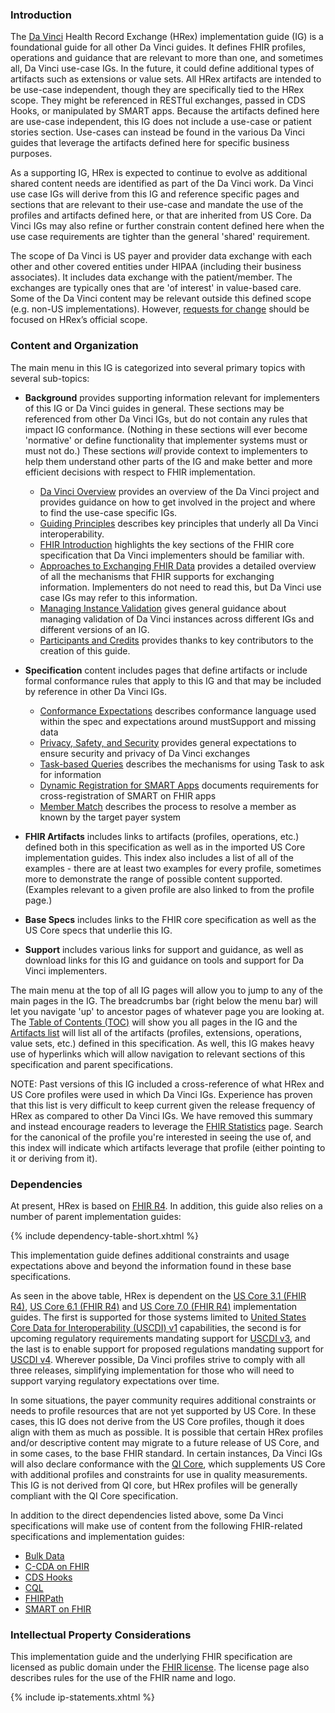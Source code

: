   ### IntroductionThe [Da Vinci](https://confluence.hl7.org/display/DVP) Health Record Exchange (HRex) implementation guide (IG) is a foundational guide for all other Da Vinci guides.  It defines FHIR profiles, operations and guidance that are relevant to more than one, and sometimes all, Da Vinci use-case IGs.  In the future, it could define additional types of artifacts such as extensions or value sets.  All HRex artifacts are intended to be use-case independent, though they are specifically tied to the HRex scope.  They might be referenced in RESTful exchanges, passed in CDS Hooks, or manipulated by SMART apps.  Because the artifacts defined here are use-case independent, this IG does not include a use-case or patient stories section.  Use-cases can instead be found in the various Da Vinci guides that leverage the artifacts defined here for specific business purposes.As a supporting IG, HRex is expected to continue to evolve as additional shared content needs are identified as part of the Da Vinci work.  Da Vinci use case IGs will derive from this IG and reference specific pages and sections that are relevant to their use-case and mandate the use of the profiles and artifacts defined here, or that are inherited from US Core.  Da Vinci IGs may also refine or further constrain content defined here when the use case requirements are tighter than the general 'shared' requirement.The scope of Da Vinci is US payer and provider data exchange with each other and other covered entities under HIPAA (including their business associates).  It includes data exchange with the patient/member.  The exchanges are typically ones that are 'of interest' in value-based care.  Some of the Da Vinci content may be relevant outside this defined scope (e.g. non-US implementations). However, [requests for change](http://hl7.org/fhir-issues) should be focused on HRex’s official scope.### Content and OrganizationThe main menu in this IG is categorized into several primary topics with several sub-topics:* **Background** provides supporting information relevant for implementers of this IG or Da Vinci guides in general.  These sections may be referenced from other Da Vinci IGs, but do not contain any rules that impact IG conformance.  (Nothing in these sections will ever become 'normative' or define functionality that implementer systems must or must not do.)  These sections *will* provide context to implementers to help them understand other parts of the IG and make better and more efficient decisions with respect to FHIR implementation.  * [Da Vinci Overview](http://hl7.org/about/davinci) provides an overview of the Da Vinci project and provides guidance on how to get involved in the project and where to find the use-case specific IGs.  * [Guiding Principles](davinci-guiding-principles.html) describes key principles that underly all Da Vinci interoperability.  * [FHIR Introduction](fhir.html) highlights the key sections of the FHIR core specification that Da Vinci implementers should be familiar with.  * [Approaches to Exchanging FHIR Data](exchanging.html) provides a detailed overview of all the mechanisms that FHIR supports for exchanging information.  Implementers do not need to read this, but Da Vinci use case IGs may refer to this information.  * [Managing Instance Validation](validation.html) gives general guidance about managing validation of Da Vinci instances across different IGs and different versions of an IG.  * [Participants and Credits](credits.html) provides thanks to key contributors to the creation of this guide.* **Specification** content includes pages that define artifacts or include formal conformance rules that apply to this IG and that may be included by reference in other Da Vinci IGs.  * [Conformance Expectations](conformance.html) describes conformance language used within the spec and expectations around mustSupport and missing data  * [Privacy, Safety, and Security](security.html) provides general expectations to ensure security and privacy of Da Vinci exchanges  * [Task-based Queries](task.html) describes the mechanisms for using Task to ask for information  * [Dynamic Registration for SMART Apps](smart-app-reg.html) documents requirements for cross-registration of SMART on FHIR apps  * [Member Match](OperationDefinition-member-match.html) describes the process to resolve a member as known by the target payer system  * **FHIR Artifacts** includes links to artifacts (profiles, operations, etc.) defined both in this specification as well as in the imported US Core implementation guides.  This index also includes a list of all of the examples - there are at least two examples for every profile, sometimes more to demonstrate the range of possible content supported.  (Examples relevant to a given profile are also linked to from the profile page.)* **Base Specs** includes links to the FHIR core specification as well as the US Core specs that underlie this IG.* **Support** includes various links for support and guidance, as well as download links for this IG and guidance on tools and support for Da Vinci implementers.The main menu at the top of all IG pages will allow you to jump to any of the main pages in the IG.  The breadcrumbs bar (right below the menu bar) will let you navigate 'up' to ancestor pages of whatever page you are looking at.  The [Table of Contents (TOC)](toc.html) will show you all pages in the IG and the [Artifacts list](artifacts.html) will list all of the artifacts (profiles, extensions, operations, value sets, etc.) defined in this specification.  As well, this IG makes heavy use of hyperlinks which will allow navigation to relevant sections of this specification and parent specifications.NOTE: Past versions of this IG included a cross-reference of what HRex and US Core profiles were used in which Da Vinci IGs.  Experience has proven that this list is very difficult to keep current given the release frequency of HRex as compared to other Da Vinci IGs.  We have removed this summary and instead encourage readers to leverage the [FHIR Statistics](https://www.fhir.org/guides/stats2/hl7-profiles-usages-other.html) page.  Search for the canonical of the profile you're interested in seeing the use of, and this index will indicate which artifacts leverage that profile (either pointing to it or deriving from it).### DependenciesAt present, HRex is based on [FHIR R4]({{site.data.fhir.path}}).  In addition, this guide also relies on a number of parent implementation guides:{% include dependency-table-short.xhtml %}This implementation guide defines additional constraints and usage expectations above and beyond the information found in these base specifications.As seen in the above table, HRex is dependent on the [US Core 3.1 (FHIR R4)]({{site.data.fhir.ver.uscore3}}), [US Core 6.1 (FHIR R4)]({{site.data.fhir.ver.uscore6}}) and [US Core 7.0 (FHIR R4)]({{site.data.fhir.ver.uscore7}}) implementation guides.  The first is supported for those systems limited to [United States Core Data for Interoperability (USCDI) v1](https://www.healthit.gov/isp/united-states-core-data-interoperability-uscdi) capabilities, the second is for upcoming regulatory requirements mandating support for [USCDI v3](https://www.healthit.gov/isp/united-states-core-data-interoperability-uscdi#uscdi-v3), and the last is to enable support for proposed regulations mandating support for [USCDI v4](https://www.healthit.gov/isp/united-states-core-data-interoperability-uscdi#uscdi-v4).  Wherever possible, Da Vinci profiles strive to comply with all three releases, simplifying implementation for those who will need to support varying regulatory expectations over time.In some situations, the payer community requires additional constraints or needs to profile resources that are not yet supported by US Core.  In these cases, this IG does not derive from the US Core profiles, though it does align with them as much as possible.  It is possible that certain HRex profiles and/or descriptive content may migrate to a future release of US Core, and in some cases, to the base FHIR standard.  In certain instances, Da Vinci IGs will also declare conformance with the [QI Core](http://hl7.org/fhir/us/qicore), which supplements US Core with additional profiles and constraints for use in quality measurements.  This IG is not derived from QI core, but HRex profiles will be generally compliant with the QI Core specification.In addition to the direct dependencies listed above, some Da Vinci specifications will make use of content from the following FHIR-related specifications and implementation guides:* [Bulk Data](https://hl7.org/fhir/uv/bulkdata)* [C-CDA on FHIR](http://www.hl7.org/fhir/us/ccda)* [CDS Hooks](https://cds-hooks.org)* [CQL](https://cql.hl7.org)* [FHIRPath](http://hl7.org/fhirpath)* [SMART on FHIR](http://www.hl7.org/fhir/smart-app-launch)### Intellectual Property ConsiderationsThis implementation guide and the underlying FHIR specification are licensed as public domain under the [FHIR license](http://hl7.org/fhir/R4/license.html#license). The license page also describes rules for the use of the FHIR name and logo.{% include ip-statements.xhtml %}</div>